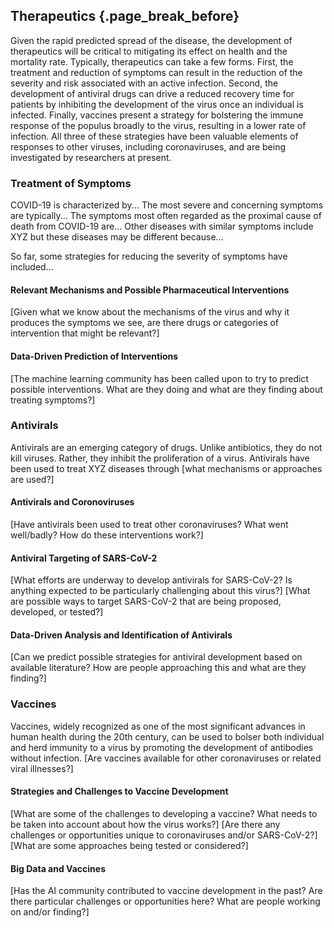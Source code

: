 ## Therapeutics {.page_break_before} 
Given the rapid predicted spread of the disease, the development of therapeutics will be critical to mitigating its effect on health and the mortality rate.
Typically, therapeutics can take a few forms.
First, the treatment and reduction of symptoms can result in the reduction of the severity and risk associated with an active infection.
Second, the development of antiviral drugs can drive a reduced recovery time for patients by inhibiting the development of the virus once an individual is infected.
Finally, vaccines present a strategy for bolstering the immune response of the populus broadly to the virus, resulting in a lower rate of infection.
All three of these strategies have been valuable elements of responses to other viruses, including coronaviruses, and are being investigated by researchers at present.

### Treatment of Symptoms
COVID-19 is characterized by...
The most severe and concerning symptoms are typically...
The symptoms most often regarded as the proximal cause of death from COVID-19 are...
Other diseases with similar symptoms include XYZ but these diseases may be different because...

So far, some strategies for reducing the severity of symptoms have included...

#### Relevant Mechanisms and Possible Pharmaceutical Interventions
[Given what we know about the mechanisms of the virus and why it produces the symptoms we see, are there drugs or categories of intervention that might be relevant?]

#### Data-Driven Prediction of Interventions
[The machine learning community has been called upon to try to predict possible interventions. What are they doing and what are they finding about treating symptoms?]

### Antivirals
Antivirals are an emerging category of drugs.
Unlike antibiotics, they do not kill viruses.
Rather, they inhibit the proliferation of a virus.
Antivirals have been used to treat XYZ diseases through [what mechanisms or approaches are used?]

#### Antivirals and Coronoviruses
[Have antivirals been used to treat other coronaviruses? What went well/badly? How do these interventions work?]

#### Antiviral Targeting of SARS-CoV-2
[What efforts are underway to develop antivirals for SARS-CoV-2? Is anything expected to be particularly challenging about this virus?]
[What are possible ways to target SARS-CoV-2 that are being proposed, developed, or tested?]

#### Data-Driven Analysis and Identification of Antivirals
[Can we predict possible strategies for antiviral development based on available literature? How are people approaching this and what are they finding?]

### Vaccines
Vaccines, widely recognized as one of the most significant advances in human health during the 20th century, can be used to bolser both individual and herd immunity to a virus by promoting the development of antibodies without infection.
[Are vaccines available for other coronaviruses or related viral illnesses?]

#### Strategies and Challenges to Vaccine Development
[What are some of the challenges to developing a vaccine? What needs to be taken into account about how the virus works?]
[Are there any challenges or opportunities unique to coronaviruses and/or SARS-CoV-2?]
[What are some approaches being tested or considered?]

#### Big Data and Vaccines
[Has the AI community contributed to vaccine development in the past? Are there particular challenges or opportunities here? What are people working on and/or finding?]
